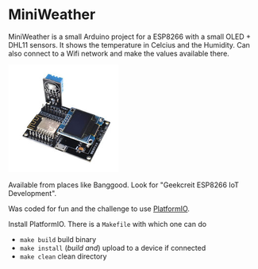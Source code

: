 # MiniWeather

MiniWeather is a small Arduino project for a ESP8266 with a small OLED + DHL11 sensors. It shows the temperature in Celcius and the Humidity. Can also connect to a Wifi network and make the values available there.

![images/iot-board.png](images/iot-board.png)

Available from places like Banggood. Look for "Geekcreit ESP8266 IoT Development".

Was coded for fun and the challenge to use [PlatformIO](https://platformio.org).

Install PlatformIO. There is a `Makefile` with which one can do

- `make build` build binary
- `make install` (_build and_) upload to a device if connected
- `make clean` clean directory
